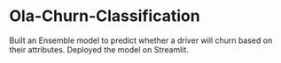 # Ola-Churn-Classification

Built an Ensemble model to predict whether a driver will churn based on their attributes. Deployed the model on Streamlit.
